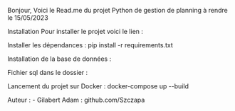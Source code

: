 Bonjour,
Voici le Read.me du projet Python de gestion de planning à rendre le 15/05/2023

Installation
Pour installer le projet voici le lien :

Installer les dépendances :
pip install -r requirements.txt

Installation de la base de données :

Fichier sql dans le dossier :

Lancement du projet sur Docker :
docker-compose up --build

Auteur : - Gilabert Adam : github.com/Szczapa
